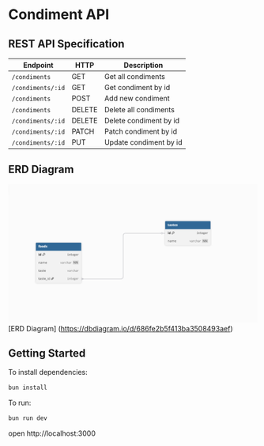 # Condiment API

## REST API Specification

| Endpoint          | HTTP   | Description            |
| ----------------- | ------ | ---------------------- |
| `/condiments`     | GET    | Get all condiments     |
| `/condiments/:id` | GET    | Get condiment by id    |
| `/condiments`     | POST   | Add new condiment      |
| `/condiments`     | DELETE | Delete all condiments  |
| `/condiments/:id` | DELETE | Delete condiment by id |
| `/condiments/:id` | PATCH  | Patch condiment by id  |
| `/condiments/:id` | PUT    | Update condiment by id |

## ERD Diagram

![ERD Diagram](/aset/db.png)
[ERD Diagram] (https://dbdiagram.io/d/686fe2b5f413ba3508493aef)

## Getting Started

To install dependencies:

```sh
bun install
```

To run:

```sh
bun run dev
```

open http://localhost:3000
